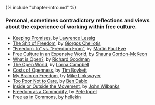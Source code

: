{% include "chapter-intro.md" %}

### Personal, sometimes contradictory reflections and views about the experience of working within free culture.

*   [Keeping Promises](keeping-promises.html), by [Lawrence Lessig](../authors/lawrence-lessig.html)
*   [The Shit of Freedom](the-shit-of-freedom.html), by [Giorgos Cheliotis](../authors/giorgos-cheliotis.html)
*   [“Freedom To” vs. “Freedom From”](freedom-to-vs-freedom-from.html), by [Martin Paul Eve](../authors/martin-paul-eve.html)
*   [Free Culture in an Expensive World](free-culture-in-an-expensive-world.html), by [Shauna Gordon-McKeon](../authors/shauna-gordon-mckeon.html)
*   [What is Open?](what-is-open.html), by [Richard Goodman](../authors/richard-goodman.html)
*   [The Open World](the-open-world.html), by [Lorna Campbell](../authors/lorna-campbell.html)
*   [Costs of Openness](costs-of-openness.html), by [Tim Boykett](../authors/tim-boykett.html)
*   [My Brain on Freedom](my-brain-on-freedom.html), by [Mike Linksvayer](../authors/mike-linksvayer.html)
*   [Too Poor Not to Care](too-poor-not-to-care.html), by [Ben Dablo](../authors/ben-dablo.html)
*   [Inside or Outside the Movement](inside-or-outside-the-movement.html), by [John Wilbanks](../authors/john-wilbanks.html)
*   [Freedom as a Commodity](freedom-as-a-commodity.html), by [Pete Ippel](../authors/pete-ippel.html)
*   [Free as in Commons](free-as-in-commons.html), by [hellekin](../authors/hellekin.html)
